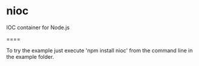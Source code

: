 nioc
====

IOC container for Node.js

====

To try the example just execute 'npm install nioc' from the command line in the example folder.

